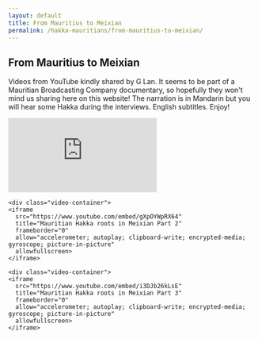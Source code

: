 ```yaml
---
layout: default
title: From Mauritius to Meixian
permalink: /hakka-mauritians/from-mauritius-to-meixian/
---
```


<h2>From Mauritius to Meixian</h2>

<section class="example-image">
<p>Videos from YouTube kindly shared by G Lan. It seems to be part of a Mauritian Broadcasting Company documentary, so hopefully they won't mind us sharing here on this website! The narration is in Mandarin but you will hear some Hakka during the interviews. English subtitles. Enjoy!</p>
  <div class="video-container">
    <iframe 
      src="https://www.youtube.com/embed/FwwD3gKbRXc" 
      title="Mauritian Hakka roots in Meixian Part 1" 
      frameborder="0" 
      allow="accelerometer; autoplay; clipboard-write; encrypted-media; gyroscope; picture-in-picture" 
      allowfullscreen>
    </iframe>
  </div>

    <div class="video-container">
    <iframe 
      src="https://www.youtube.com/embed/gXpOYWpRX64" 
      title="Mauritian Hakka roots in Meixian Part 2" 
      frameborder="0" 
      allow="accelerometer; autoplay; clipboard-write; encrypted-media; gyroscope; picture-in-picture" 
      allowfullscreen>
    </iframe>
  </div>

    <div class="video-container">
    <iframe 
      src="https://www.youtube.com/embed/i3DJb26kLsE" 
      title="Mauritian Hakka roots in Meixian Part 3" 
      frameborder="0" 
      allow="accelerometer; autoplay; clipboard-write; encrypted-media; gyroscope; picture-in-picture" 
      allowfullscreen>
    </iframe>
  </div>
</section>

